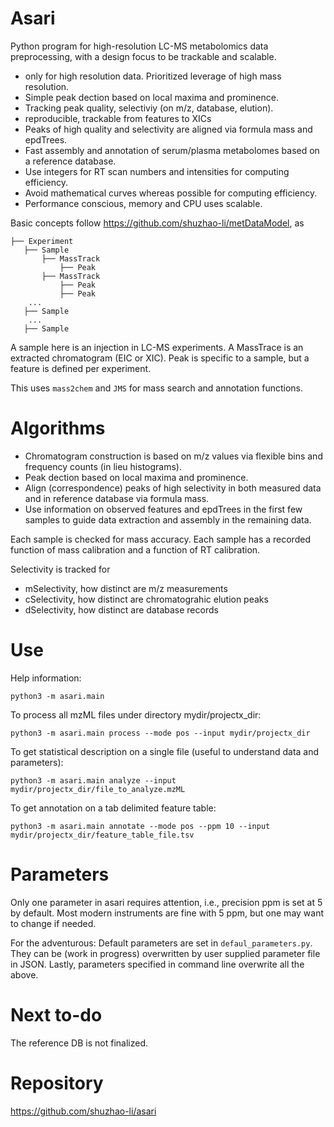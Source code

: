 Asari
=====


Python program for high-resolution LC-MS metabolomics data preprocessing, 
with a design focus to be trackable and scalable.

- only for high resolution data. Prioritized leverage of high mass resolution.
- Simple peak dection based on local maxima and prominence.
- Tracking peak quality, selectiviy (on m/z, database, elution).
- reproducible, trackable from features to XICs
- Peaks of high quality and selectivity are aligned via formula mass and epdTrees.
- Fast assembly and annotation of serum/plasma metabolomes based on a reference database.
- Use integers for RT scan numbers and intensities for computing efficiency. 
- Avoid mathematical curves whereas possible for computing efficiency. 
- Performance conscious, memory and CPU uses scalable.

Basic concepts follow https://github.com/shuzhao-li/metDataModel, as

    ├── Experiment
       ├── Sample
           ├── MassTrack
               ├── Peak
           ├── MassTrack 
               ├── Peak
               ├── Peak
        ...
       ├── Sample 
        ...
       ├── Sample 

A sample here is an injection in LC-MS experiments. A MassTrace is an extracted chromatogram (EIC or XIC).
Peak is specific to a sample, but a feature is defined per experiment.

This uses `mass2chem` and `JMS` for mass search and annotation functions.

Algorithms
==========

- Chromatogram construction is based on m/z values via flexible bins and frequency counts (in lieu histograms). 
- Peak dection based on local maxima and prominence.
- Align (correspondence) peaks of high selectivity in both measured data and in reference database via formula mass.
- Use information on observed features and epdTrees in the first few samples to guide data extraction and assembly in the remaining data.


Each sample is checked for mass accuracy. 
Each sample has a recorded function of mass calibration and a function of RT calibration.

Selectivity is tracked for
- mSelectivity, how distinct are m/z measurements 
- cSelectivity, how distinct are chromatograhic elution peaks
- dSelectivity, how distinct are database records 


Use 
===
Help information:

`python3 -m asari.main`

To process all mzML files under directory mydir/projectx_dir:

`python3 -m asari.main process --mode pos --input mydir/projectx_dir`

To get statistical description on a single file (useful to understand data and parameters):

`python3 -m asari.main analyze --input mydir/projectx_dir/file_to_analyze.mzML`

To get annotation on a tab delimited feature table:

`python3 -m asari.main annotate --mode pos --ppm 10 --input mydir/projectx_dir/feature_table_file.tsv`


Parameters
==========
Only one parameter in asari requires attention, i.e., precision ppm is set at 5 by default. 
Most modern instruments are fine with 5 ppm, but one may want to change if needed.

For the adventurous:
Default parameters are set in `defaul_parameters.py`. 
They can be (work in progress) overwritten by user supplied parameter file in JSON.
Lastly, parameters specified in command line overwrite all the above.


Next to-do
==========

The reference DB is not finalized. 

Repository
==========
https://github.com/shuzhao-li/asari

